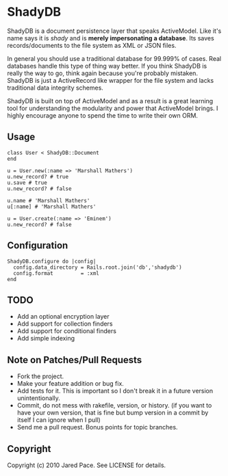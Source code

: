 # ShadyDB

ShadyDB is a document persistence layer that speaks ActiveModel.
Like it's name says it is _shady_ and is **merely impersonating a database**.
Its saves records/documents to the file system as XML or JSON files.

In general you should use a traditional database for 99.999% of cases. Real databases
handle this type of thing way better. If you think ShadyDB is really the way to
go, think again because you're probably mistaken. ShadyDB is just a ActiveRecord like 
wrapper for the file system and lacks traditional data integrity schemes.

ShadyDB is built on top of ActiveModel and as a result is a great learning tool for
understanding the modularity and power that ActiveModel brings. I highly encourage
anyone to spend the time to write their own ORM.

## Usage

    class User < ShadyDB::Document
    end
    
    u = User.new(:name => 'Marshall Mathers')
    u.new_record? # true
    u.save # true
    u.new_record? # false
    
    u.name # 'Marshall Mathers'
    u[:name] # 'Marshall Mathers'
    
    u = User.create(:name => 'Eminem')
    u.new_record? # false
    
    
## Configuration

    ShadyDB.configure do |config|
      config.data_directory = Rails.root.join('db','shadydb')
      config.format         = :xml
    end
    
## TODO

* Add an optional encryption layer
* Add support for collection finders
* Add support for conditional finders
* Add simple indexing

## Note on Patches/Pull Requests
 
* Fork the project.
* Make your feature addition or bug fix.
* Add tests for it. This is important so I don't break it in a
  future version unintentionally.
* Commit, do not mess with rakefile, version, or history.
  (if you want to have your own version, that is fine but bump version in a commit by itself I can ignore when I pull)
* Send me a pull request. Bonus points for topic branches.

## Copyright

Copyright (c) 2010 Jared Pace. See LICENSE for details.
